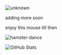 ![unknown](https://user-images.githubusercontent.com/115490350/202916603-50eefdc1-0cdc-4166-9cdd-898722dd2dd4.PNG)

adding more soon

enjoy this mouse till then

![hamster-dance](https://user-images.githubusercontent.com/115490350/197836323-049a7717-eec9-42fa-909b-f34d1b21cdff.gif)

![GitHub Stats](https://github-profile-trophy.vercel.app/?username=hrshbachan3&theme=dracula)
